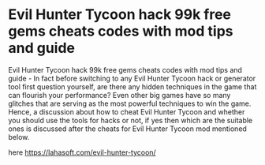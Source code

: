 # Evil Hunter Tycoon hack 99k free gems cheats codes with mod tips and guide

Evil Hunter Tycoon hack 99k free gems cheats codes with mod tips and guide - In fact before switching to any Evil Hunter Tycoon hack or generator tool first question yourself, are there any hidden techniques in the game that can flourish your performance? Even other big games have so many glitches that are serving as the most powerful techniques to win the game. Hence, a discussion about how to cheat Evil Hunter Tycoon and whether you should use the tools for hacks or not, if yes then which are the suitable ones is discussed after the cheats for Evil Hunter Tycoon mod mentioned below.

here https://lahasoft.com/evil-hunter-tycoon/

